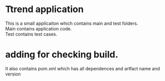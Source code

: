 # Ttrend application

This is a small applicaiton which contains main and test folders.  
Main contains application code.  
Test contains test cases.  
# adding for checking build.
It also contains pom.xml which has all dependences and artfact name and version

